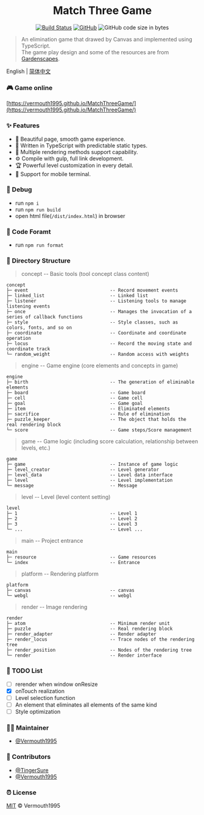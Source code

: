 <h1 align="center">Match Three Game</h1>

<div align="center">

[![Build Status](https://img.shields.io/travis/Vermouth1995/MatchThreeGame)](https://travis-ci.org/github/Vermouth1995/MatchThreeGame)
[![GitHub](https://img.shields.io/github/license/vermouth1995/MatchThreeGame?color=blue)](https://github.com/Vermouth1995/MatchThreeGame/blob/master/LICENSE)
![GitHub code size in bytes](https://img.shields.io/github/languages/code-size/Vermouth1995/MatchThreeGame?color=orange)

</div>

> An elimination game that drawed by Canvas and implemented using TypeScript.<br />
The game play design and some of the resources are from [Gardenscapes](https://www.playrix.com/gardenscapes/).

English | [简体中文](./README_CN.md)

### 🎮 Game online

[https://vermouth1995.github.io/MatchThreeGame/](https://vermouth1995.github.io/MatchThreeGame/)

### ✨ Features

- 🎀 Beautiful page, smooth game experience.
- 🌼 Written in TypeScript with predictable static types.
- 🏅 Multiple rendering methods support capability.
- ⚙️ Compile with gulp, full link development.
- 🏆 Powerful level customization in every detail.
- 🤳 Support for mobile terminal.

### 🔨 Debug

- run `npm i`
- run `npm run build`
- open html file(`/dist/index.html`) in browser

### 💅 Code Foramt

- run `npm run format`

### 🔖 Directory Structure

> concept -- Basic tools (tool concept class content)

	concept
	├─ event                              -- Record movement events
	├─ linked_list                        -- Linked list
	├─ listener                           -- Listening tools to manage listening events
	├─ once                               -- Manages the invocation of a series of callback functions
	├─ style                              -- Style classes, such as colors, fonts, and so on
	├─ coordinate                         -- Coordinate and coordinate operation
	├─ locus                              -- Record the moving state and coordinate track
	└─ random_weight                      -- Random access with weights

> engine -- Game engine (core elements and concepts in game)

	engine
	├─ birth                              -- The generation of eliminable elements
	├─ board                              -- Game board
	├─ cell                               -- Game cell
	├─ goal                               -- Game goal
	├─ item                               -- Eliminated elements
	├─ sacrifice                          -- Rule of elimination
	├─ puzzle_keeper                      -- The object that holds the real rendering block
	└─ score                              -- Game steps/Score management

> game -- Game logic (including score calculation, relationship between levels, etc.)

	game
	├─ game                               -- Instance of game logic
	├─ level_creator                      -- Level generator
	├─ level_data                         -- Level data interface
	├─ level                              -- Level implementation
	└─ message                            -- Message

> level -- Level (level content setting)

	level
	├─ 1                                  -- Level 1
	├─ 2                                  -- Level 2
	├─ 3                                  -- Level 3
	└─ ...                                -- Level ...

> main -- Project entrance

	main
	├─ resource                           -- Game resources
	└─ index                              -- Entrance

> platform -- Rendering platform

	platform
	├─ canvas                             -- canvas
	└─ webgl                              -- webgl

> render -- Image rendering

	render
	├─ atom                               -- Minimum render unit
	├─ puzzle                             -- Real rendering block
	├─ render_adapter                     -- Render adapter
	├─ render_locus                       -- Trace nodes of the rendering tree
	├─ render_position                    -- Nodes of the rendering tree
	└─ render                             -- Render interface

### 🚧 TODO List

- [ ] rerender when window onResize
- [x] onTouch realization
- [ ] Level selection function
- [ ] An element that eliminates all elements of the same kind
- [ ] Style optimization

### 👩‍💻 Maintainer

- [@Vermouth1995](https://github.com/Vermouth1995)

### 🤝 Contributors

- [@TingerSure](https://github.com/TingerSure)
- [@Vermouth1995](https://github.com/Vermouth1995)

### ⏰ License

[MIT](LICENSE) © Vermouth1995
